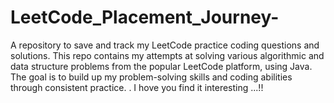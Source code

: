 # LeetCode_Placement_Journey-
A repository to save and track my LeetCode practice coding questions and solutions. This repo contains my attempts at solving various algorithmic and data structure problems from the popular LeetCode platform, using Java. The goal is to build up my problem-solving skills and coding abilities through consistent practice.
.
I hove you find it interesting ...!!
